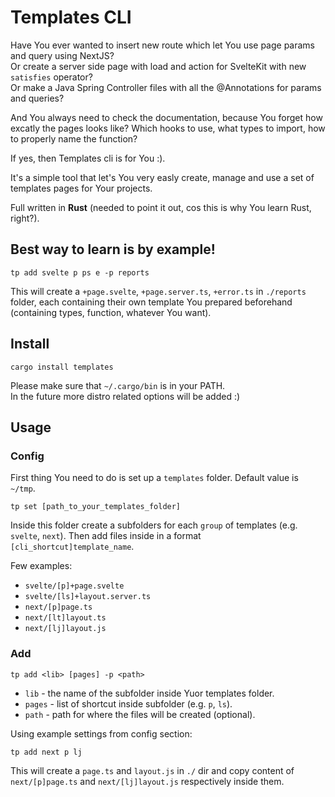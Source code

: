 # Templates CLI

Have You ever wanted to insert new route which let You use page params and query using NextJS?  
Or create a server side page with load and action for SvelteKit with new `satisfies` operator?  
Or make a Java Spring Controller files with all the @Annotations for params and queries?

And You always need to check the documentation, because You forget how excatly the pages looks like? Which hooks to use, what types to import, how to properly name the function?

If yes, then Templates cli is for You :).

It's a simple tool that let's You very easly create, manage and use a set of templates pages for Your projects.

Full written in <b>Rust</b> (needed to point it out, cos this is why You learn Rust, right?).

## Best way to learn is by example!

```
tp add svelte p ps e -p reports
```

This will create a `+page.svelte`, `+page.server.ts`, `+error.ts` in `./reports` folder, each containing their own template You prepared beforehand (containing types, function, whatever You want).

## Install

```
cargo install templates
```

Please make sure that `~/.cargo/bin` is in your PATH.  
In the future more distro related options will be added :)

## Usage

### Config

First thing You need to do is set up a `templates` folder. Default value is `~/tmp`.

```
tp set [path_to_your_templates_folder]
```

Inside this folder create a subfolders for each `group` of templates (e.g. `svelte`, `next`).
Then add files inside in a format `[cli_shortcut]template_name`.

Few examples:

- `svelte/[p]+page.svelte`
- `svelte/[ls]+layout.server.ts`
- `next/[p]page.ts`
- `next/[lt]layout.ts`
- `next/[lj]layout.js`

### Add

```
tp add <lib> [pages] -p <path>
```

- `lib` - the name of the subfolder inside Yuor templates folder.
- `pages` - list of shortcut inside subfolder (e.g. `p`, `ls`).
- `path` - path for where the files will be created (optional).

Using example settings from config section:

```
tp add next p lj
```

This will create a `page.ts` and `layout.js` in `./` dir and copy content of `next/[p]page.ts` and `next/[lj]layout.js` respectively inside them.
